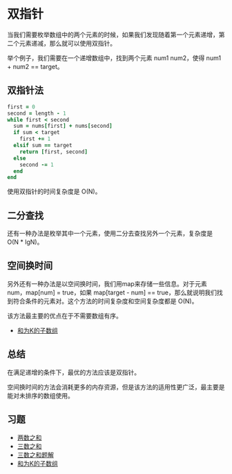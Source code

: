 # 双指针

当我们需要枚举数组中的两个元素的时候，如果我们发现随着第一个元素递增，第二个元素递减，那么就可以使用双指针。

举个例子，我们需要在一个递增数组中，找到两个元素 num1 num2，使得 num1 + num2 == target。

## 双指针法

```ruby
first = 0
second = length - 1
while first < second
  sum = nums[first] + nums[second]
  if sum < target
    first += 1
  elsif sum == target
    return [first, second]
  else
    second -= 1
  end
end
```

使用双指针的时间复杂度是 O(N)。

## 二分查找

还有一种办法是枚举其中一个元素，使用二分去查找另外一个元素，复杂度是 O(N * lgN)。

## 空间换时间

另外还有一种办法是以空间换时间，我们用map来存储一些信息。对于元素 num，map[num] = true，如果 map[target - num] == true，那么就说明我们找到符合条件的元素对。这个方法的时间复杂度和空间复杂度都是 O(N)。

该方法最主要的优点在于不需要数组有序。

- [和为K的子数组](https://leetcode-cn.com/problems/subarray-sum-equals-k/)

## 总结

在满足递增的条件下，最优的方法应该是双指针。

空间换时间的方法会消耗更多的内存资源，但是该方法的适用性更广泛，最主要是能对未排序的数组使用。

## 习题

- [两数之和](https://leetcode-cn.com/problems/two-sum/)
- [三数之和](https://leetcode-cn.com/problems/3sum/)
- [三数之和题解](https://leetcode-cn.com/problems/3sum/solution/san-shu-zhi-he-by-leetcode-solution/)
- [和为K的子数组](https://leetcode-cn.com/problems/subarray-sum-equals-k/submissions/)
